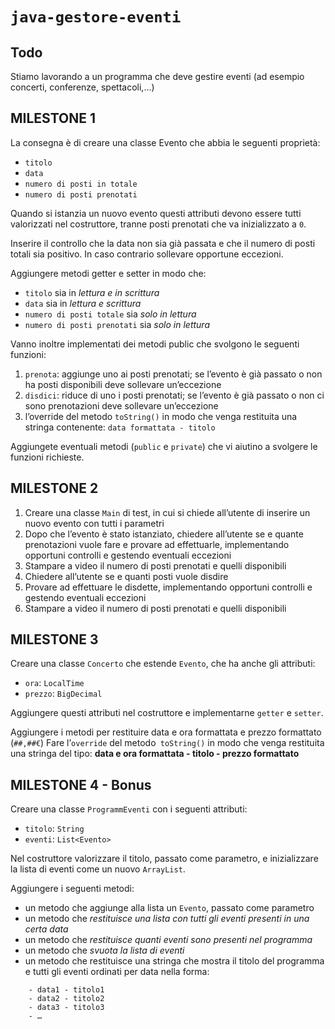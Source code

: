 # `java-gestore-eventi`

## **Todo**
Stiamo lavorando a un programma che deve gestire eventi (ad esempio concerti,
conferenze, spettacoli,...)

## MILESTONE 1
La consegna è di creare una classe Evento che abbia le seguenti proprietà:
- `titolo`
- `data`
- `numero di posti in totale`
- `numero di posti prenotati`

Quando si istanzia un nuovo evento questi attributi devono essere tutti valorizzati nel
costruttore, tranne posti prenotati che va inizializzato a `0`.

Inserire il controllo che la data non sia già passata e che il numero di posti totali sia positivo. In caso contrario sollevare opportune eccezioni.

Aggiungere metodi getter e setter in modo che:
- `titolo` sia in *lettura e in scrittura*
- `data` sia in *lettura e scrittura*
- `numero di posti totale` sia *solo in lettura*
- `numero di posti prenotati` sia *solo in lettura*

Vanno inoltre implementati dei metodi public che svolgono le seguenti funzioni:
1. `prenota`: aggiunge uno ai posti prenotati; se l’evento è già passato o non ha posti disponibili deve sollevare un’eccezione
2. `disdici`: riduce di uno i posti prenotati; se l’evento è già passato o non ci sono prenotazioni deve sollevare un’eccezione
3. l’override del metodo `toString()` in modo che venga restituita una stringa contenente: `data formattata - titolo`

Aggiungete eventuali metodi (`public` e `private`) che vi aiutino a svolgere le funzioni richieste.

## MILESTONE 2
1. Creare una classe `Main` di test, in cui si chiede all’utente di inserire un nuovo evento con tutti i parametri
2. Dopo che l’evento è stato istanziato, chiedere all’utente se e quante prenotazioni vuole fare e provare ad effettuarle, implementando opportuni controlli e gestendo eventuali eccezioni
3. Stampare a video il numero di posti prenotati e quelli disponibili
4. Chiedere all’utente se e quanti posti vuole disdire
5. Provare ad effettuare le disdette, implementando opportuni controlli e gestendo eventuali eccezioni
6. Stampare a video il numero di posti prenotati e quelli disponibili

## MILESTONE 3
Creare una classe `Concerto` che estende `Evento`, che ha anche gli attributi:
- `ora`: `LocalTime`
- `prezzo`: `BigDecimal`

Aggiungere questi attributi nel costruttore e implementarne `getter` e `setter`.

Aggiungere i metodi per restituire data e ora formattata e prezzo formattato (`##,##€`)
Fare l’`override` del metodo` toString()` in modo che venga restituita una stringa del tipo:
**data e ora formattata - titolo - prezzo formattato**

## MILESTONE 4 - Bonus
Creare una classe `ProgrammEventi` con i seguenti attributi:
- `titolo`: `String`
- `eventi`: `List<Evento>`

Nel costruttore valorizzare il titolo, passato come parametro, e inizializzare la lista di eventi come un nuovo `ArrayList`.

Aggiungere i seguenti metodi:
- un metodo che aggiunge alla lista un `Evento`, passato come parametro
- un metodo che *restituisce una lista con tutti gli eventi presenti in una certa data*
- un metodo che *restituisce quanti eventi sono presenti nel programma*
- un metodo che *svuota la lista di eventi*
- un metodo che restituisce una stringa che mostra il titolo del programma e tutti gli eventi ordinati per data nella forma:
```
	- data1 - titolo1
	- data2 - titolo2
	- data3 - titolo3
	- …
```